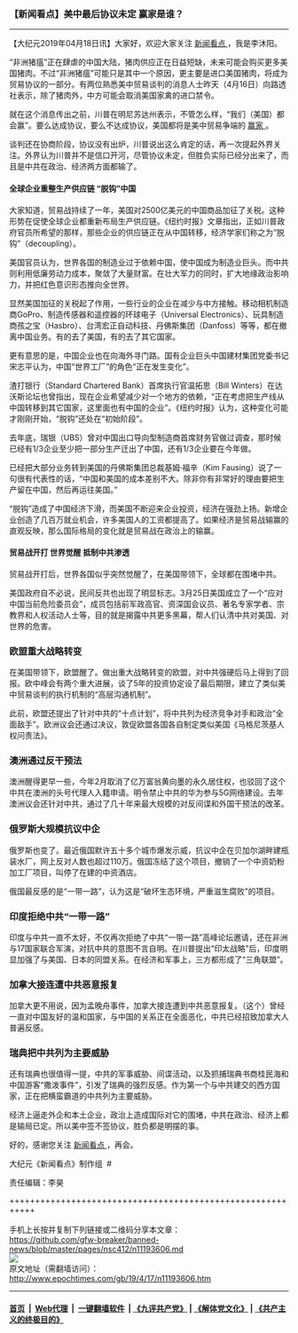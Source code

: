 ### 【新闻看点】美中最后协议未定 赢家是谁？
------------------------

<p>
 【大纪元2019年04月18日讯】大家好，欢迎大家关注
 <a href="http://www.epochtimes.com/gb/tag/%E6%96%B0%E9%97%BB%E7%9C%8B%E7%82%B9.html">
  新闻看点
 </a>
 ，我是李沐阳。
</p>
<p>
 “非洲猪瘟”正在肆虐的中国大陆，猪肉供应正在日益短缺，未来可能会购买更多美国猪肉。不过“非洲猪瘟”可能只是其中一个原因，更主要是进口美国猪肉，将成为贸易协议的一部分。有两位熟悉美中贸易谈判的消息人士昨天（4月16日）向路透社表示，除了猪肉外，中方可能会取消美国家禽的进口禁令。
</p>
<p>
 就在这个消息传出之前，川普在明尼苏达州表示，不管怎么样，“我们（美国）都会赢”。要么达成协议，要么不达成协议，美国都将是美中贸易争端的
 <a href="http://www.epochtimes.com/gb/tag/%E8%B5%A2%E5%AE%B6.html">
  赢家
 </a>
 。
</p>
<p>
 谈判还在协商阶段，协议没有出炉，川普说出这么肯定的话，再一次提起外界关注。外界认为川普并不是信口开河，尽管协议未定，但胜负实际已经分出来了，而且是中共在政治、经济两方面都输了。
</p>
<h4>
 全球企业重整生产供应链 “脱钩”中国
</h4>
<p>
 大家知道，贸易战持续了一年，美国对2500亿美元的中国商品加征了关税。这种形势在促使全球企业都重新布局生产供应链。《纽约时报》文章指出，正如川普政府官员所希望的那样，那些企业的供应链正在从中国转移，经济学家们称之为“脱钩”（decoupling）。
</p>
<p>
 美国官员认为，世界各国的制造业过于依赖中国，使中国成为制造业巨头。而中共则利用低廉劳动力成本，聚敛了大量财富。在壮大军力的同时，扩大地缘政治影响力，并把红色意识形态推向全世界。
</p>
<p>
 显然美国加征的关税起了作用，一些行业的企业在减少与中方接触。移动相机制造商GoPro、制造传感器和遥控器的环球电子（Universal Electronics）、玩具制造商孩之宝（Hasbro）、台湾宏正自动科技、丹佛斯集团（Danfoss）等等，都在撤离中国业务。有的去了美国，有的去了其它国家。
</p>
<p>
 更有意思的是，中国企业也在向海外寻门路。国有企业巨头中国建材集团党委书记宋志平认为，中国“世界工厂”的角色“正在发生变化”。
</p>
<p>
 渣打银行（Standard Chartered Bank）首席执行官温拓思（Bill Winters）在达沃斯论坛也曾指出，现在企业希望减少对一个地方的依赖，“正在考虑把生产线从中国转移到其它国家，这里面也有中国的企业”。《纽约时报》认为，这种变化可能才刚刚开始，“脱钩”还处在“初始阶段”。
</p>
<p>
 去年底，瑞银（UBS）曾对中国出口导向型制造商首席财务官做过调查，那时候已经有1/3企业至少把一部分生产迁出了中国，还有1/3企业要在今年做。
</p>
<p>
 已经把大部分业务转到美国的丹佛斯集团总裁基姆·福辛（Kim Fausing）说了一句很有代表性的话，“中国和美国的成本差别不大。除非你有非常好的理由要把生产留在中国，然后再运往美国。”
</p>
<p>
 “脱钩”造成了中国经济下滑，而美国不断迎来企业投资，经济在强劲上扬。新增企业创造了几百万就业机会，许多美国人的工资都提高了。如果经济是贸易战输赢的直观反映，那么国际格局的变化就是贸易战在政治上的输赢。
</p>
<h4>
 贸易战开打 世界觉醒 抵制中共渗透
</h4>
<p>
 贸易战开打后，世界各国似乎突然觉醒了，在美国带领下，全球都在围堵中共。
</p>
<p>
 美国政府自不必说，民间反共也出现了明显标志。3月25日美国成立了一个“应对中国当前危险委员会”，成员包括前军政高官、资深国会议员、著名专家学者、宗教界和人权活动人士等，目的就是揭露中共更多黑幕，帮人们认清中共对美国、对世界的危害。
</p>
<h3>
 欧盟重大战略转变
</h3>
<p>
 在美国带领下，欧盟醒了。做出重大战略转变的欧盟，对中共强硬后马上得到了回报。欧中峰会有两个重大进展，谈了5年的投资协定设了最后期限，建立了类似美中贸易谈判的执行机制的“高层沟通机制”。
</p>
<p>
 此前，欧盟还提出了针对中共的“十点计划”，将中共列为经济竞争对手和政治“全面敌手”。欧洲议会还通过决议，敦促欧盟各国各自制定类似美国《马格尼茨基人权问责法》。
</p>
<h3>
 澳洲通过反干预法
</h3>
<p>
 澳洲醒得更早一些，今年2月取消了亿万富翁黄向墨的永久居住权，也驳回了这个中共在澳洲的头号代理人入籍申请。明令禁止中共的华为参与5G网络建设。去年澳洲议会还针对中共，通过了几十年来最大规模的对反间谍和外国干预法的改革。
</p>
<h3>
 俄罗斯大规模抗议中企
</h3>
<p>
 俄罗斯也变了。最近俄国默许五十多个城市爆发示威，抗议中企在贝加尔湖畔建瓶装水厂，网上反对人数也超过110万。俄国冻结了这个项目，撤销了一个中资奶粉加工厂项目，叫停了在建的中资酒店。
</p>
<p>
 俄国最反感的是“一带一路”，认为这是“破坏生态环境，严重滋生腐败”的项目。
</p>
<h3>
 印度拒绝中共“一带一路”
</h3>
<p>
 印度与中共一直不太好，不仅再次拒绝了中共“一带一路”高峰论坛邀请，还在非洲与17国家联合军演，对抗中共的意图不言自明。在川普提出“印太战略”后，印度明显加强了与美国、日本的同盟关系。在经济和军事上，三方都形成了“三角联盟”。
</p>
<h3>
 加拿大接连遭中共恶意报复
</h3>
<p>
 加拿大更不用说，因为孟晚舟事件，加拿大接连遭到中共恶意报复。（这个）曾经一直对中国友好的温和国家，与中国的关系正在全面恶化，中共已经招致加拿大人普遍反感。
</p>
<h3>
 瑞典把中共列为主要威胁
</h3>
<p>
 还有瑞典也很值得一提，中共的军事威胁、间谍活动，以及抓捕瑞典书商桂民海和中国游客“撒泼事件”，引发了瑞典的强烈反感。作为第一个与中共建交的西方国家，正在把横蛮霸道的中共列为主要威胁。
</p>
<p>
 经济上逼走外企和本土企业，政治上造成国际对它的围堵，中共在政治、经济上都是输局已定。所以美中签不签协议，胜负都是明摆的事。
</p>
<p>
 好的，感谢您关注
 <a href="http://www.epochtimes.com/gb/tag/%E6%96%B0%E9%97%BB%E7%9C%8B%E7%82%B9.html">
  新闻看点
 </a>
 ，再会。
</p>
<p>
 大纪元《新闻看点》制作组  #
</p>
<p>
 责任编辑：李昊
</p>

+++++++++++++++++++++++++++++++++++++++++++++++++++++++++++<br/><br/>
手机上长按并复制下列链接或二维码分享本文章：<br/>
https://github.com/gfw-breaker/banned-news/blob/master/pages/nsc412/n11193606.md <br/>
<a href='https://github.com/gfw-breaker/banned-news/blob/master/pages/nsc412/n11193606.md'><img src='https://github.com/gfw-breaker/banned-news/blob/master/pages/nsc412/n11193606.md.png'/></a> <br/>
原文地址（需翻墙访问）：http://www.epochtimes.com/gb/19/4/17/n11193606.htm


------------------------
#### [首页](https://github.com/gfw-breaker/banned-news/blob/master/README.md) &nbsp;|&nbsp; [Web代理](https://github.com/labour-camp/helloworld) &nbsp;|&nbsp; [一键翻墙软件](https://github.com/gfw-breaker/nogfw/blob/master/README.md) &nbsp;| [《九评共产党》](https://github.com/gfw-breaker/9ping.md/blob/master/README.md#九评之一评共产党是什么) | [《解体党文化》](https://github.com/gfw-breaker/jtdwh.md/blob/master/README.md) | [《共产主义的终极目的》](https://github.com/gfw-breaker/gczydzjmd.md/blob/master/README.md)

